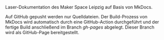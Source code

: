 Laser-Dokumentation des Maker Space Leipzig auf Basis von MkDocs.


Auf GitHub gepusht werden nur Quelldateien. Der Build-Prozess von MkDocs wird automatisch durch eine GitHub-Action durchgeführt und der fertige Build anschließend im Branch *gh-pages* abgelegt. Dieser Branch wird als GitHub-Page bereitgestellt.